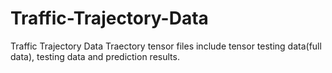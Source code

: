 # Traffic-Trajectory-Data
Traffic Trajectory Data
Traectory tensor files include tensor testing data(full data), testing data and prediction results. 
